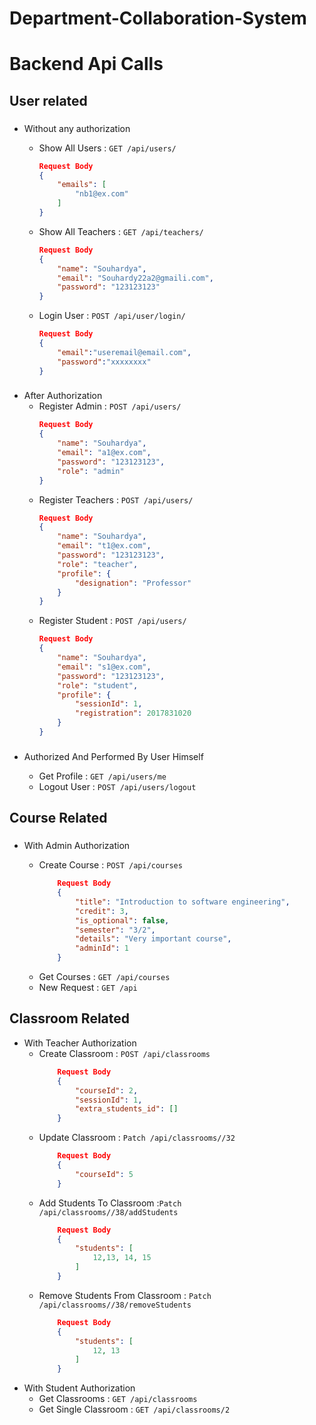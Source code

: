 # Department-Collaboration-System

# Backend Api Calls

## User related

### 
- Without any authorization
    * Show All Users : `GET /api/users/`
        ```json
        Request Body
        {
            "emails": [
                "nb1@ex.com"
            ]
        }
        ```

    * Show All Teachers : `GET /api/teachers/`
        ```json
        Request Body
        {
            "name": "Souhardya",
            "email": "Souhardy22a2@gmaili.com",
            "password": "123123123"
        }
        ```
    * Login User : `POST /api/user/login/`
        ```json
        Request Body
        {
            "email":"useremail@email.com",
            "password":"xxxxxxxx"
        }
        ```
###
- After Authorization
    * Register Admin : `POST /api/users/`
        ```json
        Request Body
        {
            "name": "Souhardya",
            "email": "a1@ex.com",
            "password": "123123123",
            "role": "admin"
        }
        ```
    * Register Teachers : `POST /api/users/`
        ```json
        Request Body
        {
            "name": "Souhardya",
            "email": "t1@ex.com",
            "password": "123123123",
            "role": "teacher",
            "profile": {
                "designation": "Professor"
            }
        }
        ```
    * Register Student : `POST /api/users/`
        ```json
        Request Body
        {
            "name": "Souhardya",
            "email": "s1@ex.com",
            "password": "123123123",
            "role": "student",
            "profile": {
                "sessionId": 1,
                "registration": 2017831020
            }
        }
        ```

### 
- Authorized And Performed By User Himself

    * Get Profile : `GET /api/users/me`
    * Logout User : `POST /api/users/logout` 

## Course Related
###
- With Admin Authorization 

    * Create Course :  `POST /api/courses`
        ```json
            Request Body
            {
                "title": "Introduction to software engineering",
                "credit": 3,
                "is_optional": false,
                "semester": "3/2",
                "details": "Very important course",
                "adminId": 1
            }
        ```
    * Get Courses :  `GET /api/courses`
    * New Request :  `GET /api`

## Classroom Related
-  With Teacher Authorization 
    * Create Classroom :  `POST /api/classrooms`
        ```json
            Request Body 
            {
                "courseId": 2,
                "sessionId": 1,
                "extra_students_id": []
            }
        ```
    * Update Classroom :  `Patch /api/classrooms//32`
        ```json
            Request Body 
            {
                "courseId": 5
            }
        ```
    * Add Students To Classroom :`Patch /api/classrooms//38/addStudents`
        ```json
            Request Body 
            {
                "students": [
                    12,13, 14, 15
                ]
            }
        ```
    * Remove Students From Classroom : `Patch /api/classrooms//38/removeStudents`
        ```json
            Request Body 
            {
                "students": [
                    12, 13
                ]
            }
        ```
-  With Student Authorization 
    * Get Classrooms :  `GET /api/classrooms`
    * Get Single Classroom :  `GET /api/classrooms/2`


